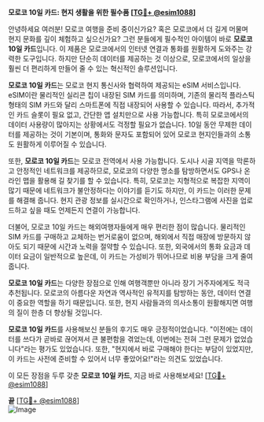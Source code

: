 **모로코 10일 카드: 현지 생활을 위한 필수품 [[TG💪+ @esim1088](https://t.me/s/esim1088)]**

안녕하세요 여러분! 모로코 여행을 준비 중이신가요? 혹은 모로코에서 더 길게 머물며 현지 문화를 깊이 체험하고 싶으신가요? 그런 분들에게 필수적인 아이템이 바로 **모로코 10일 카드**입니다. 이 제품은 모로코에서의 인터넷 연결과 통화를 원활하게 도와주는 강력한 도구입니다. 하지만 단순히 데이터를 제공하는 것 이상으로, 모로코에서의 일상을 훨씬 더 편리하게 만들어 줄 수 있는 혁신적인 솔루션입니다.

**모로코 10일 카드**는 모로코 현지 통신사와 협력하여 제공되는 eSIM 서비스입니다. eSIM이란 물리적인 실리콘 칩이 내장된 SIM 카드를 의미하며, 기존의 물리적 플라스틱 형태의 SIM 카드와 달리 스마트폰에 직접 내장되어 사용할 수 있습니다. 따라서, 추가적인 카드 슬롯이 필요 없고, 간단한 앱 설치만으로 사용 가능합니다. 특히 모로코에서의 데이터 사용량이 많아지는 상황에서도 걱정할 필요가 없습니다. 10일 동안 무제한 데이터를 제공하는 것이 기본이며, 통화와 문자도 포함되어 있어 모로코 현지인들과의 소통도 원활하게 이루어질 수 있습니다.

또한, **모로코 10일 카드**는 모로코 전역에서 사용 가능합니다. 도시나 시골 지역을 막론하고 안정적인 네트워크를 제공하므로, 모로코의 다양한 명소를 탐방하면서도 GPS나 온라인 맵을 활용해 길 찾기를 할 수 있습니다. 특히, 모로코는 지형적으로 복잡한 지역이 많기 때문에 네트워크가 불안정하다는 이야기를 듣기도 하지만, 이 카드는 이러한 문제를 해결해 줍니다. 현지 관광 정보를 실시간으로 확인하거나, 인스타그램에 사진을 업로드하고 싶을 때도 언제든지 연결이 가능합니다.

더불어, 모로코 10일 카드는 해외여행자들에게 매우 편리한 점이 많습니다. 물리적인 SIM 카드를 구매하고 교체하는 번거로움이 없으며, 해외에서 직접 매장에 방문하지 않아도 되기 때문에 시간과 노력을 절약할 수 있습니다. 또한, 외국에서의 통화 요금과 데이터 요금이 일반적으로 높은데, 이 카드는 가성비가 뛰어나므로 비용 부담을 크게 줄여줍니다.

**모로코 10일 카드**는 다양한 장점으로 인해 여행객뿐만 아니라 장기 거주자에게도 적극 추천됩니다. 모로코의 아름다운 자연과 역사적인 유적지를 탐방하는 동안, 데이터 연결이 중요한 역할을 하기 때문입니다. 또한, 현지 사람들과의 의사소통이 원활해지면 여행의 질이 한층 더 향상될 것입니다.

**모로코 10일 카드**를 사용해보신 분들의 후기도 매우 긍정적이었습니다. "이전에는 데이터를 쓰다가 곧바로 끊어져서 큰 불편함을 겪었는데, 이번에는 전혀 그런 문제가 없었습니다"라는 평가도 있었습니다. 또한, "현지에서 바로 구매해야 한다는 부담이 있었지만, 이 카드는 사전에 준비할 수 있어서 너무 좋았어요!"라는 의견도 있었습니다.

이 모든 장점을 두루 갖춘 **모로코 10일 카드**, 지금 바로 사용해보세요! [[TG💪+ @esim1088](https://t.me/s/esim1088)]

**끝** [[TG💪+ @esim1088](https://t.me/s/esim1088)]  
![Image](https://i.postimg.cc/Y0z9fWf4/image.png)
